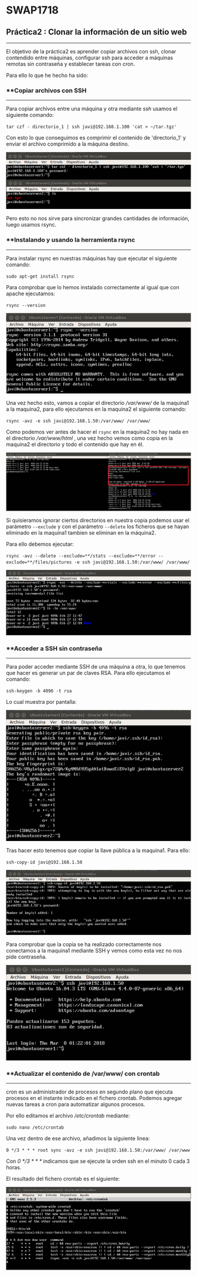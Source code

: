 # SWAP1718
## **Práctica2 : Clonar la información de un sitio web**    
***
El objetivo de la práctica2 es aprender copiar archivos con ssh, clonar contendido entre máquinas, configurar ssh para acceder
a máquinas remotas sin contraseña y establecer tareas con cron.     

Para ello lo que he hecho ha sido: 

### **Copiar archivos con SSH    
***
Para copiar archivos entre una máquina y otra mediante *ssh* usamos el siguiente comando:

`tar czf - directorio_1 | ssh javi@192.168.1.100 'cat > ~/tar.tgz'`

Con esto lo que conseguimos es comprimir el contenido de 'directorio_1' y enviar el archivo comprimido a la máquina destino.   

![Copiando con SSH](imagenes/copiando_ssh.png)

Pero esto no nos sirve para sincronizar grandes cantidades de información, luego usamos rsync.   

### **Instalando y usando la herramienta rsync   
***

Para instalar rsync en nuestras máquinas hay que ejecutar el siguiente comando:

`sudo apt-get install rsync`

Para comprobar que lo hemos instalado correctamente al igual que con apache ejecutamos:

`rsync --version`

![rsync instalado](imagenes/rsync-v.png)

Una vez hecho esto, vamos a copiar el directorio */var/www/* de la maquina1 a la maquina2, para ello ejecutamos en la maquina2
el siguiente comando:

`rsync -avz -e ssh javi@192.168.1.50:/var/www/ /var/www/`

Como podemos ver antes de hacer el `rsync` en la maquina2 no hay nada en el directorio */var/www/html* , una vez hecho vemos como
copia en la maquina2 el directorio y todo el contenido que hay en él.

![rsync](imagenes/rsync.png)

Si quisieramos ignorar ciertos directorios en nuestra copia podemos usar el parámetro `--exclude` y con el parámetro `--delete`
los ficheros que se hayan eliminado en la maquina1 tambien se eliminan en la máquina2.

Para ello debemos ejecutar:

`rsync -avz --delete --exclude=**/stats --exclude=**/error --exclude=**/files/pictures -e ssh javi@192.168.1.50:/var/www/ /var/www/`

![rsync excluyendo](imagenes/rsync-excluyendo.png)


### **Acceder a SSH sin contraseña
***

Para poder acceder mediante SSH de una máquina a otra, lo que tenemos que hacer es generar un par de claves RSA. 
Para ello ejecutamos el comando:

`ssh-keygen -b 4096 -t rsa`

Lo cual muestra por pantalla:

![SSH keygen](imagenes/ssh-keygen.png)

Tras hacer esto tenemos que copiar la llave pública a la maquina1. Para ello:

`ssh-copy-id javi@192.168.1.50`

![SSH copy id](imagenes/ssh-copy-id.png)

Para comprobar que la copia se ha realizado correctamente nos conectamos a la maquina1 mediante SSH y vemos como esta vez
no nos pide contraseña.

![SSH copy id](imagenes/ssh-sin-password.png)

### **Actualizar el contenido de /var/www/ con crontab
***

cron es un administrador de procesos en segundo plano que ejecuta procesos en el instante indicado en el fichero crontab.
Podemos agregar nuevas tareas a cron para automatizar algunos procesos.

Por ello editamos el archivo */etc/crontab* mediante:

`sudo nano /etc/crontab`

Una vez dentro de ese archivo, añadimos la siguiente linea:

`0 */3 * * * root sync -avz -e ssh javi@192.168.1.50:/var/www/ /var/www`

Con *0 \*/3 \* \* \** indicamos que se ejecute la orden ssh en el minuto 0 cada 3 horas. 

El resultado del fichero crontab es el siguiente:

![crontab](imagenes/crontab.png)








